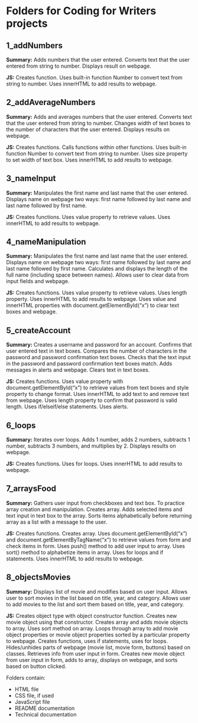 # Folders for Coding for Writers projects
## 1_addNumbers 
**Summary:** Adds numbers that the user entered. Converts text that the user entered from string to number. Displays result on webpage.  

**JS:** Creates function. Uses built-in function Number to convert text from string to number. Uses innerHTML to add results to webpage.

## 2_addAverageNumbers 
**Summary:** Adds and averages numbers that the user entered. Converts text that the user entered from string to number. Changes width of text boxes to the number of characters that the user entered. Displays results on webpage.  

**JS:**  Creates functions. Calls functions within other functions. Uses built-in function Number to convert text from string to number. Uses size property to set width of text box. Uses innerHTML to add results to webpage.

## 3_nameInput 
**Summary:** Manipulates the first name and last name that the user entered. Displays name on webpage two ways: first name followed by last name and last name followed by first name.   

**JS:** Creates functions. Uses value property to retrieve values. Uses innerHTML to add results to webpage. 

## 4_nameManipulation
**Summary:** Manipulates the first name and last name that the user entered. Displays name on webpage two ways: first name followed by last name and last name followed by first name. Calculates and displays the length of the full name (including space between names). Allows user to clear data from input fields and webpage. 

**JS:**  Creates functions. Uses value property to retrieve values. Uses length property. Uses innerHTML to add results to webpage. Uses value and innerHTML properties with document.getElementById(“x”) to clear text boxes and webpage.

## 5_createAccount 
**Summary:** Creates a username and password for an account. Confirms that user entered text in text boxes. Compares the number of characters in the password and password confirmation text boxes. Checks that the text input in the password and password confirmation text boxes match. Adds messages in alerts and webpage. Clears text in text boxes.  

**JS:** Creates functions. Uses value property with document.getElementById(“x”) to retrieve values from text boxes and style property to change format. Uses innerHTML to add text to and remove text from webpage. Uses length property to confirm that password is valid length. Uses if/elseif/else statements. Uses alerts.

## 6_loops 
**Summary:** Iterates over loops. Adds 1 number, adds 2 numbers, subtracts 1 number, subtracts 3 numbers, and multiplies by 2. Displays results on webpage.  

**JS:** Creates functions. Uses for loops. Uses innerHTML to add results to webpage.

## 7_arraysFood
**Summary:** Gathers user input from checkboxes and text box. To practice array creation and manipulation. Creates array. Adds selected items and text input in text box to the array. Sorts items alphabetically before returning array as a list with a message to the user.  

**JS:** Creates functions. Creates array. Uses document.getElementById(“x”) and document.getElementByTagName(“x”) to retrieve values from form and check items in form. Uses push() method to add user input to array. Uses sort() method to alphabetize items in array. Uses for loops and if statements. Uses innerHTML to add results to webpage.

## 8_objectsMovies
**Summary:** Displays list of movie and modifies based on user input. Allows user to sort movies in the list based on title, year, and category. Allows user to add movies to the list and sort them based on title, year, and category.

**JS:** Creates object type with object constructor function. Creates new movie object using that constructor. Creates array and adds movie objects to array. Uses sort method on array. Loops through array to add movie object properties or movie object properties sorted by a particular property to webpage. Creates functions, uses if statements, uses for loops. Hides/unhides parts of webpage (movie list, movie form, buttons) based on classes. Retrieves info from user input in form. Creates new movie object from user input in form, adds to array, displays on webpage, and sorts based on button clicked. 

Folders contain:  
* HTML file
* CSS file, if used
* JavaScript file
* README documentation
* Technical documentation